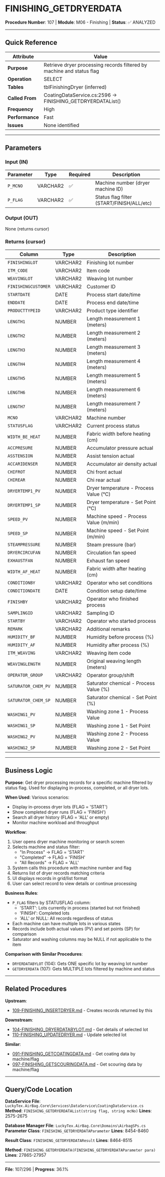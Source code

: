 # FINISHING_GETDRYERDATA

**Procedure Number**: 107 | **Module**: M06 - Finishing | **Status**: ✅ ANALYZED

---

## Quick Reference

| Attribute | Value |
|-----------|-------|
| **Purpose** | Retrieve dryer processing records filtered by machine and status flag |
| **Operation** | SELECT |
| **Tables** | tblFinishingDryer (inferred) |
| **Called From** | CoatingDataService.cs:2596 → FINISHING_GETDRYERDATAList() |
| **Frequency** | High |
| **Performance** | Fast |
| **Issues** | None identified |

---

## Parameters

### Input (IN)

| Parameter | Type | Required | Description |
|-----------|------|----------|-------------|
| `P_MCNO` | VARCHAR2 | ✅ | Machine number (dryer machine ID) |
| `P_FLAG` | VARCHAR2 | ✅ | Status flag filter (START/FINISH/ALL/etc) |

### Output (OUT)

None (returns cursor)

### Returns (cursor)

| Column | Type | Description |
|--------|------|-------------|
| `FINISHINGLOT` | VARCHAR2 | Finishing lot number |
| `ITM_CODE` | VARCHAR2 | Item code |
| `WEAVINGLOT` | VARCHAR2 | Weaving lot number |
| `FINISHINGCUSTOMER` | VARCHAR2 | Customer ID |
| `STARTDATE` | DATE | Process start date/time |
| `ENDDATE` | DATE | Process end date/time |
| `PRODUCTTYPEID` | VARCHAR2 | Product type identifier |
| `LENGTH1` | NUMBER | Length measurement 1 (meters) |
| `LENGTH2` | NUMBER | Length measurement 2 (meters) |
| `LENGTH3` | NUMBER | Length measurement 3 (meters) |
| `LENGTH4` | NUMBER | Length measurement 4 (meters) |
| `LENGTH5` | NUMBER | Length measurement 5 (meters) |
| `LENGTH6` | NUMBER | Length measurement 6 (meters) |
| `LENGTH7` | NUMBER | Length measurement 7 (meters) |
| `MCNO` | VARCHAR2 | Machine number |
| `STATUSFLAG` | VARCHAR2 | Current process status |
| `WIDTH_BE_HEAT` | NUMBER | Fabric width before heating (cm) |
| `ACCPRESURE` | NUMBER | Accumulator pressure actual |
| `ASSTENSION` | NUMBER | Assist tension actual |
| `ACCARIDENSER` | NUMBER | Accumulator air density actual |
| `CHIFROT` | NUMBER | Chi front actual |
| `CHIREAR` | NUMBER | Chi rear actual |
| `DRYERTEMP1_PV` | NUMBER | Dryer temperature - Process Value (°C) |
| `DRYERTEMP1_SP` | NUMBER | Dryer temperature - Set Point (°C) |
| `SPEED_PV` | NUMBER | Machine speed - Process Value (m/min) |
| `SPEED_SP` | NUMBER | Machine speed - Set Point (m/min) |
| `STEAMPRESSURE` | NUMBER | Steam pressure (bar) |
| `DRYERCIRCUFAN` | NUMBER | Circulation fan speed |
| `EXHAUSTFAN` | NUMBER | Exhaust fan speed |
| `WIDTH_AF_HEAT` | NUMBER | Fabric width after heating (cm) |
| `CONDITIONBY` | VARCHAR2 | Operator who set conditions |
| `CONDITIONDATE` | DATE | Condition setup date/time |
| `FINISHBY` | VARCHAR2 | Operator who finished process |
| `SAMPLINGID` | VARCHAR2 | Sampling ID |
| `STARTBY` | VARCHAR2 | Operator who started process |
| `REMARK` | VARCHAR2 | Additional remarks |
| `HUMIDITY_BF` | NUMBER | Humidity before process (%) |
| `HUMIDITY_AF` | NUMBER | Humidity after process (%) |
| `ITM_WEAVING` | VARCHAR2 | Weaving item code |
| `WEAVINGLENGTH` | NUMBER | Original weaving length (meters) |
| `OPERATOR_GROUP` | VARCHAR2 | Operator group/shift |
| `SATURATOR_CHEM_PV` | NUMBER | Saturator chemical - Process Value (%) |
| `SATURATOR_CHEM_SP` | NUMBER | Saturator chemical - Set Point (%) |
| `WASHING1_PV` | NUMBER | Washing zone 1 - Process Value |
| `WASHING1_SP` | NUMBER | Washing zone 1 - Set Point |
| `WASHING2_PV` | NUMBER | Washing zone 2 - Process Value |
| `WASHING2_SP` | NUMBER | Washing zone 2 - Set Point |

---

## Business Logic

**Purpose**: Get dryer processing records for a specific machine filtered by status flag. Used for displaying in-process, completed, or all dryer lots.

**When Used**: Various scenarios:
- Display in-process dryer lots (FLAG = 'START')
- Show completed dryer runs (FLAG = 'FINISH')
- Search all dryer history (FLAG = 'ALL' or empty)
- Monitor machine workload and throughput

**Workflow**:
1. User opens dryer machine monitoring or search screen
2. Selects machine and status filter:
   - "In Process" → FLAG = 'START'
   - "Completed" → FLAG = 'FINISH'
   - "All Records" → FLAG = 'ALL'
3. System calls this procedure with machine number and flag
4. Returns list of dryer records matching criteria
5. UI displays records in grid/list format
6. User can select record to view details or continue processing

**Business Rules**:
- `P_FLAG` filters by STATUSFLAG column:
  - 'START': Lots currently in process (started but not finished)
  - 'FINISH': Completed lots
  - 'ALL' or NULL: All records regardless of status
- Each machine can have multiple lots in various states
- Records include both actual values (PV) and set points (SP) for comparison
- Saturator and washing columns may be NULL if not applicable to the item

**Comparison with Similar Procedures**:
- `DRYERDATABYLOT` (104): Gets ONE specific lot by weaving lot number
- `GETDRYERDATA` (107): Gets MULTIPLE lots filtered by machine and status

---

## Related Procedures

**Upstream**:
- [109-FINISHING_INSERTDRYER.md](./109-FINISHING_INSERTDRYER.md) - Creates records returned by this

**Downstream**:
- [104-FINISHING_DRYERDATABYLOT.md](./104-FINISHING_DRYERDATABYLOT.md) - Get details of selected lot
- [110-FINISHING_UPDATEDRYER.md](./110-FINISHING_UPDATEDRYER.md) - Update selected lot

**Similar**:
- [091-FINISHING_GETCOATINGDATA.md](./091-FINISHING_GETCOATINGDATA.md) - Get coating data by machine/flag
- [097-FINISHING_GETSCOURINGDATA.md](./097-FINISHING_GETSCOURINGDATA.md) - Get scouring data by machine/flag

---

## Query/Code Location

**DataService File**: `LuckyTex.AirBag.Core\Services\DataService\CoatingDataService.cs`
**Method**: `FINISHING_GETDRYERDATAList(string flag, string mcNo)`
**Lines**: 2575-2675

**Database Manager File**: `LuckyTex.AirBag.Core\Domains\AirbagSPs.cs`
**Parameter Class**: `FINISHING_GETDRYERDATAParameter`
**Lines**: 8454-8460

**Result Class**: `FINISHING_GETDRYERDATAResult`
**Lines**: 8464-8515

**Method**: `FINISHING_GETDRYERDATA(FINISHING_GETDRYERDATAParameter para)`
**Lines**: 27865-27957

---

**File**: 107/296 | **Progress**: 36.1%
